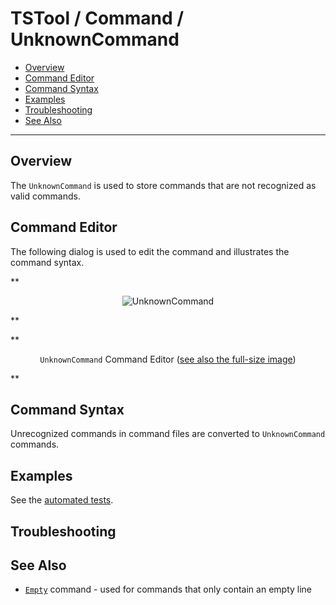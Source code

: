 # TSTool / Command / UnknownCommand #

*   [Overview](#overview)
*   [Command Editor](#command-editor)
*   [Command Syntax](#command-syntax)
*   [Examples](#examples)
*   [Troubleshooting](#troubleshooting)
*   [See Also](#see-also)

-------------------------

## Overview ##

The `UnknownCommand` is used to store commands that are not recognized as valid commands.

## Command Editor ##

The following dialog is used to edit the command and illustrates the command syntax.

**<p style="text-align: center;">
![UnknownCommand](UnknownCommand.png)
</p>**

**<p style="text-align: center;">
`UnknownCommand` Command Editor (<a href="../UnknownCommand.png">see also the full-size image</a>)
</p>**

## Command Syntax ##

Unrecognized commands in command files are converted to `UnknownCommand` commands.

## Examples ##

See the [automated tests](https://github.com/OpenCDSS/cdss-app-tstool-test/tree/master/test/commands/UnknownCommand).

## Troubleshooting ##

## See Also ##

*   [`Empty`](../Empty/Empty.md) command - used for commands that only contain an empty line
